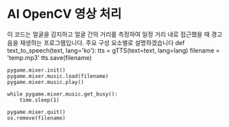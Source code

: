 # AI OpenCV 영상 처리 
이 코드는 얼굴을 감지하고 얼굴 간의 거리를 측정하여 일정 거리 내로 접근했을 때 경고음을 재생하는 프로그램입니다. 주요 구성 요소별로 설명하겠습니다
def text_to_speech(text, lang='ko'):
    tts = gTTS(text=text, lang=lang)
    filename = 'temp.mp3'
    tts.save(filename)

    pygame.mixer.init()
    pygame.mixer.music.load(filename)
    pygame.mixer.music.play()

    while pygame.mixer.music.get_busy():
        time.sleep(1)

    pygame.mixer.quit()
    os.remove(filename)
